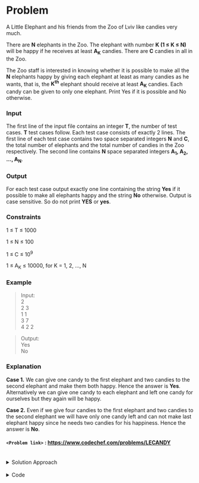 # Problem

A Little Elephant and his friends from the Zoo of Lviv like candies very much.

There are **N** elephants in the Zoo. The elephant with number **K (1 ≤ K ≤ N)** will be happy if he receives at least **A<sub>K</sub>** candies. There are **C** candies in all in the Zoo.

The Zoo staff is interested in knowing whether it is possible to make all the **N** elephants happy by giving each elephant at least as many candies as he wants, that is, the **K<sup>th</sup>** elephant should receive at least **A<sub>K</sub>** candies. Each candy can be given to only one elephant. Print Yes if it is possible and No otherwise.

### Input
The first line of the input file contains an integer **T**, the number of test cases. **T** test cases follow. Each test case consists of exactly 2 lines. The first line of each test case contains two space separated integers **N** and **C**, the total number of elephants and the total number of candies in the Zoo respectively. The second line contains **N** space separated integers **A<sub>1</sub>, A<sub>2</sub>, ..., A<sub>N</sub>**.

### Output
For each test case output exactly one line containing the string **Yes** if it possible to make all elephants happy and the string **No** otherwise. Output is case sensitive. So do not print **YES** or **yes**.

### Constraints
1 ≤ T ≤ 1000

1 ≤ N ≤ 100

1 ≤ C ≤ 10<sup>9</sup>

1 ≤ A<sub>K</sub> ≤ 10000, for K = 1, 2, ..., N

### Example
>Input:<br/>
2<br/>
2 3<br/>
1 1<br/>
3 7<br/>
4 2 2<br/>

>Output:<br/>
Yes<br/>
No

### Explanation
**Case 1.** We can give one candy to the first elephant and two candies to the second elephant and make them both happy. Hence the answer is **Yes**. Alternatively we can give one candy to each elephant and left one candy for ourselves but they again will be happy.

**Case 2.** Even if we give four candies to the first elephant and two candies to the second elephant we will have only one candy left and can not make last elephant happy since he needs two candies for his happiness. Hence the answer is **No**.

#### `<Problem link>` : <https://www.codechef.com/problems/LECANDY>
<br/>
<details>
  <summary>Solution Approach</summary>
  
  ### References
  
  >https://discuss.codechef.com/t/lecandy-editorial/275<br/>
  
</details>
<br/>
<details>
  <summary>Code</summary>
  
  ###
  
  ``` cpp
  #include<bits/stdc++.h>
#define LL long long
#define M 1000000007
#define fastio ios_base::sync_with_stdio(0);cin.tie(0);cout.tie(0);
#define print(a, n) for(LL e=0; e<n; e++) cout<<a[e]; cout<<endl;
#define read(a, n) for(LL e=0; e<n; e++) cin>>a[e];
using namespace std;

int main()
{
    fastio;
    int t;
    cin>>t;
    while(t--){
        int n;
        LL c, a;
        cin>>n>>c;
        for(int i=0; i<n; i++){
            cin>>a;
            c-=a;
        }
        if(c<0)
            cout<<"No"<<endl;
        else
            cout<<"Yes"<<endl;
    }
    return 0;    
}

  ```
</details>